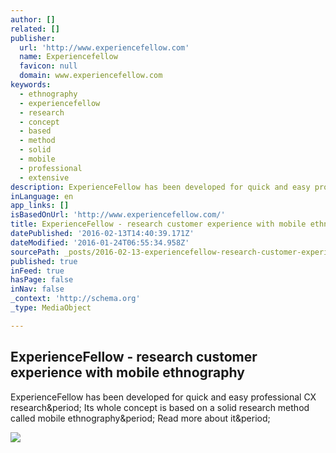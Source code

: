 ```yaml
---
author: []
related: []
publisher:
  url: 'http://www.experiencefellow.com'
  name: Experiencefellow
  favicon: null
  domain: www.experiencefellow.com
keywords:
  - ethnography
  - experiencefellow
  - research
  - concept
  - based
  - method
  - solid
  - mobile
  - professional
  - extensive
description: ExperienceFellow has been developed for quick and easy professional CX research. Its whole concept is based on a solid research method called mobile ethnography. Read more about it.
inLanguage: en
app_links: []
isBasedOnUrl: 'http://www.experiencefellow.com/'
title: ExperienceFellow - research customer experience with mobile ethnography
datePublished: '2016-02-13T14:40:39.171Z'
dateModified: '2016-01-24T06:55:34.958Z'
sourcePath: _posts/2016-02-13-experiencefellow-research-customer-experience-with-mobile.md
published: true
inFeed: true
hasPage: false
inNav: false
_context: 'http://schema.org'
_type: MediaObject

---
```

<article style=""><h1>ExperienceFellow - research customer experience with mobile ethnography</h1><p>ExperienceFellow has been developed for quick and easy professional CX research&amp;period; Its whole concept is based on a solid research method called mobile ethnography&amp;period; Read more about it&amp;period;</p><img src="http://www.experiencefellow.com/images/features/mobile-ethnography.png" /></article>
